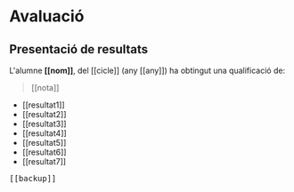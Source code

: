 # Avaluació

## Presentació de resultats

L'alumne **[[nom]]**, del [[cicle]] (any [[any]]) ha obtingut una qualificació de: 

> [[nota]]

- [[resultat1]]
- [[resultat2]]
- [[resultat3]]
- [[resultat4]]
- [[resultat5]]
- [[resultat6]]
- [[resultat7]]

<pre>
[[backup]]
</pre>